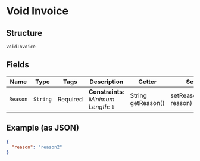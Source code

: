
# Void Invoice

## Structure

`VoidInvoice`

## Fields

| Name | Type | Tags | Description | Getter | Setter |
|  --- | --- | --- | --- | --- | --- |
| `Reason` | `String` | Required | **Constraints**: *Minimum Length*: `1` | String getReason() | setReason(String reason) |

## Example (as JSON)

```json
{
  "reason": "reason2"
}
```

